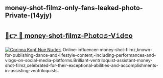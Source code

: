 ## money-shot-filmz-only-fans​-leaked-photo​-Private-(14yjy)


# <h2><a href="https://mediaupload.pro?title=money-shot-filmz&ref=git">🔗👉 🔴 money-shot-filmz-P𝚑ot𝚘𝚜-V𝚒d𝚎o</a></h2>

[![Corinna Kopf Nue Nu𝚍e𝚜](https://i.imgur.com/0qMVB7G.gif)](https://mediaupload.pro?title=money-shot-filmz&ref=git)
Online-influencer-money-shot-filmz,known-for-publishing-dance-and-lifestyle-content,-including-performances-and-vlogs-on-social-media-platforms.Brilliant-ventriloquist-assistant-money-shot-filmz,celebrated-for-their-exceptional-abilities-and-accomplishments-in-assisting-ventriloquists.  